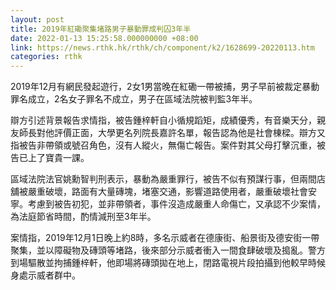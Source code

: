 ```yaml
---
layout: post
title: 2019年紅磡聚集堵路男子暴動罪成判囚3年半
date: 2022-01-13 15:25:58.000000000 +08:00
link: https://news.rthk.hk/rthk/ch/component/k2/1628699-20220113.htm
categories: rthk
---
```


2019年12月有網民發起遊行，2女1男當晚在紅磡一帶被捕，男子早前被裁定暴動罪名成立，2名女子罪名不成立，男子在區域法院被判監3年半。

辯方引述背景報告求情指，被告鍾梓軒自小循規蹈矩，成績優秀，有音樂天分，親友師長對他評價正面，大學更名列院長嘉許名單，報告認為他是社會棟樑。辯方又指被告非帶領或號召角色，沒有人縱火，無傷亡報告。案件對其父母打擊沉重，被告已上了寶貴一課。

區域法院法官姚勳智判刑表示，暴動為嚴重罪行，被告不似有預謀行事，但兩間店舖被嚴重破壞，路面有大量磚塊，堵塞交通，影響道路使用者，嚴重破壞社會安寧。考慮到被告初犯，並非帶領者，事件沒造成嚴重人命傷亡，又承認不少案情，為法庭節省時間，酌情減刑至3年半。

案情指，2019年12月1日晚上約8時，多名示威者在德康街、船景街及德安街一帶聚集，並以障礙物及磚頭等堵路，後來部分示威者衝入一間食肆破壞及搗亂。警方到場驅散並拘捕鍾梓軒，他即場將磚頭拋在地上，閉路電視片段拍攝到他較早時候身處示威者群中。
